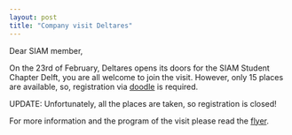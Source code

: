 ```yaml
---
layout: post
title: "Company visit Deltares"
---
```


Dear SIAM member,

On the 23rd of February, Deltares opens its doors for the SIAM Student Chapter Delft, you are all welcome to join the visit. However, only 15 places are available, so, registration via [doodle] is required.

UPDATE: Unfortunately, all the places are taken, so registration is closed!

For more information and the program of the visit please read the [flyer](http://sscdelft.github.io/images/DeltaresVisit2017-02-23.pdf). 

[doodle]: http://doodle.com/poll/umayqtnenfpz89pp
